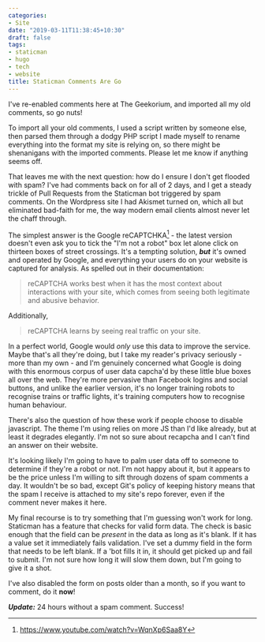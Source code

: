 ```yaml
---
categories:
- Site
date: "2019-03-11T11:38:45+10:30"
draft: false
tags:
- staticman
- hugo
- tech
- website
title: Staticman Comments Are Go
---
```


I've re-enabled comments here at The Geekorium, and imported all my old comments, so go nuts!

To import all your old comments, I used a script written by someone else, then parsed them through a dodgy PHP script I made myself to rename everything into the format my site is relying on, so there might be shenanigans with the imported comments. Please let me know if anything seems off.

That leaves me with the next question: how do I ensure I don't get flooded with spam? I've had comments back on for all of 2 days, and I get a steady trickle of Pull Requests from the Staticman bot triggered by spam comments. On the Wordpress site I had Akismet turned on, which all but eliminated bad-faith for me, the way modern email clients almost never let the chaff through.

The simplest answer is the Google reCAPTCHKA[^1] - the latest version doesn't even ask you to tick the "I'm not a robot" box let alone click on thirteen boxes of street crossings. It's a tempting solution, ***but*** it's owned and operated by Google, and everything your users do on your website is captured for analysis. As spelled out in their documentation:

> reCAPTCHA works best when it has the most context about interactions with your site, which comes from seeing both legitimate and abusive behavior.

Additionally,

> reCAPTCHA learns by seeing real traffic on your site.

In a perfect world, Google would *only* use this data to improve the service. Maybe that's all they're doing, but I take my reader's privacy seriously - more than my own - and I'm genuinely concerned what Google is doing with this enormous corpus of user data capcha'd by these little blue boxes all over the web. They're more pervasive than Facebook logins and social buttons, and unlike the earlier version, it's no longer training robots to recognise trains or traffic lights, it's training computers how to recognise human behaviour.

There's also the question of how these work if people choose to disable javascript. The theme I'm using relies on more JS than I'd like already, but at least it degrades elegantly. I'm not so sure about recapcha and I can't find an answer on their website.

It's looking likely I'm going to have to palm user data off to someone to determine if they're a robot or not. I'm not happy about it, but it appears to be the price unless I'm willing to sift through dozens of spam comments a day. It wouldn't be so bad, except Git's policy of keeping history means that the spam I receive is attached to my site's repo forever, even if the comment never makes it here.

My final recourse is to try something that I'm guessing won't work for long. Staticman has a feature that checks for valid form data. The check is basic enough that the field can be *present* in the data as long as it's blank. If it has a value set it immediately fails validation. I've set a dummy field in the form that needs to be left blank. If a 'bot fills it in, it should get picked up and fail to submit. I'm not sure how long it will slow them down, but I'm going to give it a shot.

I've also disabled the form on posts older than a month, so if you want to comment, do it **now**!

***Update:*** 24 hours without a spam comment. Success!

[^1]: https://www.youtube.com/watch?v=WqnXp6Saa8Y
